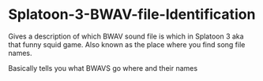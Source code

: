 # Splatoon-3-BWAV-file-Identification
Gives a description of which BWAV sound file is which in Splatoon 3 aka that funny squid game. Also known as the place where you find song file names.


Basically tells you what BWAVS go where and their names
